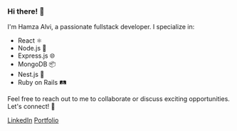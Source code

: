 ### Hi there! 👋

I'm Hamza Alvi, a passionate fullstack developer. I specialize in:

- React ⚛️
- Node.js 🚀
- Express.js 🌐
- MongoDB 📦
- Nest.js 🐤
- Ruby on Rails 🛤️

Feel free to reach out to me to collaborate or discuss exciting opportunities. Let's connect! 🌟

[LinkedIn](https://www.linkedin.com/in/hamza-alvi-378baa1ab/)
[Portfolio](https://meet-hamzaalvi.com)
